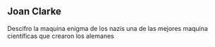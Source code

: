 ## Joan Clarke
Descifro la maquina enigma de los nazis una de las mejores maquina científicas que crearon los alemanes 
